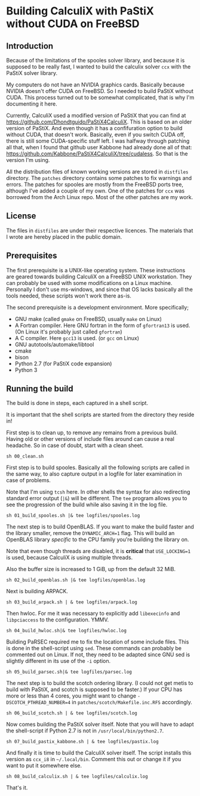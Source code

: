 # Building CalculiX with PaStiX without CUDA on FreeBSD

## Introduction

Because of the limitations of the spooles solver library, and because it is
supposed to be really fast, I wanted to build the calculix solver `ccx` with
the PaStiX solver library.

My computers do not have an NVIDIA graphics cards. Basically because NVIDIA
doesn't offer CUDA on FreeBSD. So I needed to build PaStiX without CUDA.
This process turned out to be somewhat complicated, that is why I'm
documenting it here.

Currently, CalculiX used a modified version of PaStiX that you can find at
https://github.com/Dhondtguido/PaStiX4CalculiX.
This is based on an older version of PaStiX. And even though it has
a confifuration option to build without CUDA, that doesn't work.
Basically, even if you switch CUDA off, there is still some CUDA-specific
stuff left.
I was halfway through patching all that, when I found that github user Kabbone
had already done all of that:
https://github.com/Kabbone/PaStiX4CalculiX/tree/cudaless.
So that is the version I'm using.

All the distribution files of known working versions are stored in
`distfiles` directory.
The `patches` directory contains some patches to fix warnings and errors.
The patches for spooles are mostly from the FreeBSD ports tree, although I've
added a couple of my own.
One of the patches for `ccx` was borrowed from the Arch Linux repo.
Most of the other patches are my work.

## License

The files in `distfiles` are under their respective licences.
The materials that I wrote are hereby placed in the public domain.

## Prerequisites

The first prerequisite is a UNIX-like operating system.
These instructions are geared towards building CalculiX on a FreeBSD UNIX
workstation.
They can probably be used with some modifications on a Linux machine.
Personally I don't use ms-windows, and since that OS lacks basically all the
tools needed, these scripts won't work there as-is.

The second prerequisite is a development environment.
More specifically;

* GNU make (called `gmake` on FreeBSD, usually `make` on Linux)
* A Fortran compiler. Here GNU fortran in the form of `gfortran13` is used.
  (On Linux it's probably just called `gfortran`)
* A C compiler. Here `gcc13` is used. (or `gcc` on Linux)
* GNU autotools/automake/libtool
* cmake
* bison
* Python 2.7 (for PaStiX code expansion)
* Python 3


## Running the build

The build is done in steps, each captured in a shell script.

It is important that the shell scripts are started from the directory they
reside in!

First step is to clean up, to remove any remains from a previous build.
Having old or other versions of include files around can cause a real
headache.
So in case of doubt, start with a clean sheet.

```
sh 00_clean.sh
```

First step is to build spooles. Basically all the following scripts are called
in the same way, to also capture output in a logfile for later examination in
case of problems.

Note that I'm using `tcsh` here. In other shells the syntax for also
redirecting standard error output (`|&`) will be different.
The `tee` program allows you to see the progression of the build while also
saving it in the log file.

```
sh 01_build_spooles.sh |& tee logfiles/spooles.log
```

The next step is to build OpenBLAS.
If you want to make the build faster and the library smaller, remove the
`DYNAMIC_ARCH=1` flag.
This will build an OpenBLAS library *specific* to the CPU family you're building
the library on.

Note that even though threads are disabled, it is **critical** that
`USE_LOCKING=1` is used, because CalculiX *is* using multiple threads.

Also the buffer size is increased to 1 GiB, up from the default 32 MiB.

```
sh 02_build_openblas.sh |& tee logfiles/openblas.log
```

Next is building ARPACK.

```
sh 03_build_arpack.sh | & tee logfiles/arpack.log
```

Then hwloc.
For me it was necessary to explicitly add `libexecinfo` and `libpciaccess` to
the configuration. YMMV.

```
sh 04_build_hwloc.sh|& tee logfiles/hwloc.log
```

Building PaRSEC required me to fix the location of some include files.
This is done in the shell-script using `sed`.
These commands can probably be commented out on Linux.
If not, they need to be adapted since GNU sed is slightly different in its use
of the `-i` option.

```
sh 05_build_parsec.sh|& tee logfiles/parsec.log
```

The next step is to build the scotch ordering library.
(I could not get metis to build with PaStiX, and scotch is supposed to be
faster.)
If your CPU has more or less than 4 cores, you might want to change
`-DSCOTCH_PTHREAD_NUMBER=4` in `patches/scotch/Makefile.inc.RFS` accordingly.

```
sh 06_build_scotch.sh | & tee logfiles/scotch.log
```

Now comes building the PaStiX solver itself.
Note that you will have to adapt the shell-script if Python 2.7 is not in
`/usr/local/bin/python2.7`.

```
sh 07_build_pastix_kabbone.sh | & tee logfiles/pastix.log
```

And finally it is time to build the CalculiX solver itself.
The script installs this version as `ccx_i8` in `~/.local/bin`.
Comment this out or change it if you want to put it somewhere else.

```
sh 08_build_calculix.sh | & tee logfiles/calculix.log
```

That's it.

